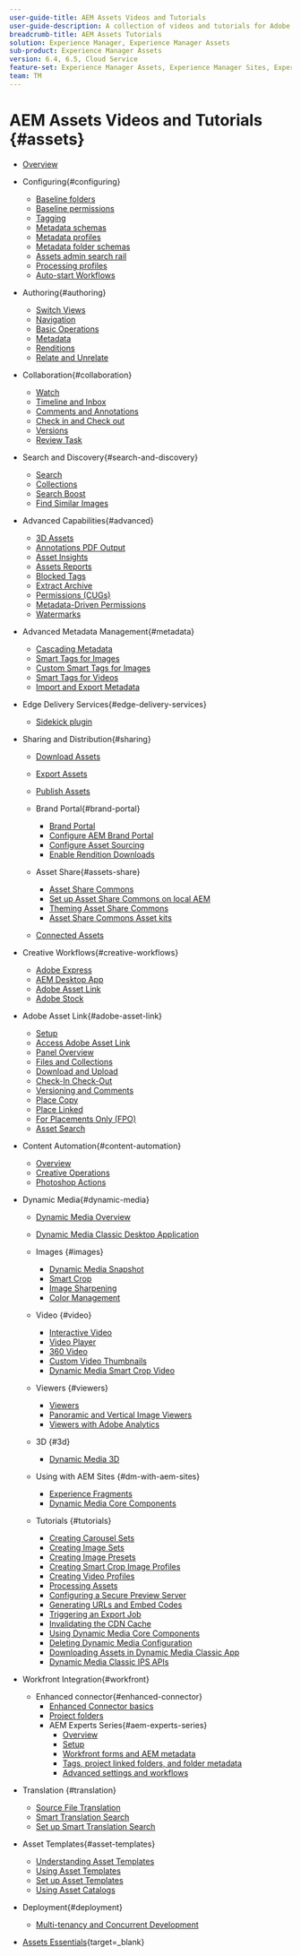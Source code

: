 ```yaml
---
user-guide-title: AEM Assets Videos and Tutorials
user-guide-description: A collection of videos and tutorials for Adobe Experience Manager Assets.
breadcrumb-title: AEM Assets Tutorials
solution: Experience Manager, Experience Manager Assets
sub-product: Experience Manager Assets
version: 6.4, 6.5, Cloud Service
feature-set: Experience Manager Assets, Experience Manager Sites, Experience Manager
team: TM
---
```

  
# AEM Assets Videos and Tutorials {#assets}

+ [Overview](overview.md)

+ Configuring{#configuring}
  + [Baseline folders](configuring/baseline-folders.md)
  + [Baseline permissions](configuring/baseline-permissions.md)
  + [Tagging](configuring/tagging.md)
  + [Metadata schemas](configuring/metadata-schemas.md)
  + [Metadata profiles](configuring/metadata-profiles.md)
  + [Metadata folder schemas](configuring/metadata-folder-schemas.md)
  + [Assets admin search rail](configuring/assets-admin-search-rail.md)
  + [Processing profiles](configuring/processing-profiles.md)
  + [Auto-start Workflows](configuring/auto-start-workflows.md)

+ Authoring{#authoring}
  + [Switch Views](./authoring/switch-views.md)
  + [Navigation](./authoring/navigation.md)
  + [Basic Operations](./authoring/basic-operations.md)
  + [Metadata](./authoring/metadata.md)
  + [Renditions](./authoring/renditions.md)
  + [Relate and Unrelate](./authoring/relate-unrelate.md)

+ Collaboration{#collaboration}
  + [Watch](./collaboration/watch.md)
  + [Timeline and Inbox](./collaboration/timeline-and-inbox.md)
  + [Comments and Annotations](./collaboration/comments-and-annotations.md)
  + [Check in and Check out](./collaboration/check-in-and-check-out.md)
  + [Versions](./collaboration/versions.md)
  + [Review Task](./collaboration/review-task.md)

+ Search and Discovery{#search-and-discovery}
  + [Search](./search-and-discovery/search.md)             
  + [Collections](./search-and-discovery/collections.md) 
  + [Search Boost](./search-and-discovery/search-boost.md)
  + [Find Similar Images](./search-and-discovery/find-similar-images.md)

+ Advanced Capabilities{#advanced}
  + [3D Assets](./advanced/3d-assets.md) 
  + [Annotations PDF Output](./advanced/customizing-annotations-pdf-output.md)
  + [Asset Insights](./advanced/asset-insights-launch-tutorial.md)
  + [Assets Reports](./advanced/asset-reports.md)
  + [Blocked Tags](./advanced/blocked-tags.md)
  + [Extract Archive](./advanced/extract-archive.md)
  + [Permissions (CUGs)](./advanced/closed-user-groups.md)
  + [Metadata-Driven Permissions](./advanced/metadata-driven-permissions.md)
  + [Watermarks](./advanced/watermarks.md)

+ Advanced Metadata Management{#metadata}
  + [Cascading Metadata](metadata/cascade-metadata-feature-video-use.md)
  + [Smart Tags for Images](metadata/image-smart-tags.md)
  + [Custom Smart Tags for Images](metadata/custom-smart-tags.md)
  + [Smart Tags for Videos](metadata/video-smart-tags.md)
  + [Import and Export Metadata](metadata/metadata-import-export.md)

+ Edge Delivery Services{#edge-delivery-services}
  + [Sidekick plugin](./edge-delivery-services/sidekick-plugin.md)

+ Sharing and Distribution{#sharing}
  + [Download Assets](./sharing/download.md)
  + [Export Assets](./sharing/export.md)
  + [Publish Assets](./sharing/publish.md)
  
  + Brand Portal{#brand-portal}
    + [Brand Portal](./sharing/brand-portal.md)
    + [Configure AEM Brand Portal](brand-portal/configure.md)
    + [Configure Asset Sourcing](brand-portal/configure-asset-sourcing.md)
    + [Enable Rendition Downloads](brand-portal/enable-renditions-download.md)

  + Asset Share{#assets-share}
    + [Asset Share Commons](./sharing/asset-share-commons-user-experience-feature-video-understand.md)
    + [Set up Asset Share Commons on local AEM](./sharing/asset-share-commons-technical-video-setup.md)
    + [Theming Asset Share Commons](./sharing/asset-share-commons-feature-video-theming.md)
    + [Asset Share Commons Asset kits](./sharing/asset-share/asset-share-commons-asset-kits.md)
  + [Connected Assets](./sharing/connected-assets.md)

+ Creative Workflows{#creative-workflows}
  + [Adobe Express](./creative-workflows/adobe-express.md)
  + [AEM Desktop App](./creative-workflows/aem-desktop-app.md)
  + [Adobe Asset Link](./creative-workflows/adobe-asset-link.md)
  + [Adobe Stock](./creative-workflows/adobe-stock.md)

+ Adobe Asset Link{#adobe-asset-link}
  + [Setup](./adobe-asset-link/setup.md)
  + [Access Adobe Asset Link](./adobe-asset-link/launch-adobe-asset-link.md)
  + [Panel Overview](./adobe-asset-link/panel-overview.md)
  + [Files and Collections](./adobe-asset-link/files-and-collections.md)
  + [Download and Upload](./adobe-asset-link/download-and-upload.md)
  + [Check-In Check-Out](./adobe-asset-link/check-in-check-out.md)
  + [Versioning and Comments](./adobe-asset-link/file-versioning-and-comments.md)
  + [Place Copy](./adobe-asset-link/place-copy.md)
  + [Place Linked](./adobe-asset-link/place-linked.md)
  + [For Placements Only (FPO)](./adobe-asset-link/for-placement-only.md)
  + [Asset Search](./adobe-asset-link/asset-search.md)

+ Content Automation{#content-automation}
  + [Overview](./content-automation/overview.md)
  + [Creative Operations](./content-automation/creative-operations.md)
  + [Photoshop Actions](./content-automation/photoshop-actions.md)

+ Dynamic Media{#dynamic-media}
  + [Dynamic Media Overview](dynamic-media/dynamic-media-overview-feature-video-use.md)
  + [Dynamic Media Classic Desktop Application](dynamic-media/dynamic-media-classic-desktop-application.md)
  + Images {#images}
    + [Dynamic Media Snapshot](dynamic-media/dynamic-media-snapshot.md)
    + [Smart Crop](dynamic-media/smart-crop-feature-video-use.md)
    + [Image Sharpening](dynamic-media/dynamic-media-image-sharpening-feature-video-use.md)
    + [Color Management](dynamic-media/dynamic-media-color-management-technical-video-setup.md) 
  + Video {#video}
    + [Interactive Video](dynamic-media/dynamic-media-interactive-video-feature-video-use.md)
    + [Video Player](dynamic-media/dynamic-media-video-player-feature-video-use.md)
    + [360 Video](dynamic-media/dynamic-media-360-video-custom-thumbnail-feature-video-use.md)
    + [Custom Video Thumbnails](dynamic-media/dynamic-media-video-thumbnails-feature-video-use.md)
    + [Dynamic Media Smart Crop Video](dynamic-media/dynamic-media-smart-crop-video.md)
  + Viewers {#viewers} 
    + [Viewers](dynamic-media/dynamic-media-viewer-feature-video-understand.md)
    + [Panoramic and Vertical Image Viewers](dynamic-media/panorama-vertical-image-viewer-feature-video-use.md)
    + [Viewers with Adobe Analytics](dynamic-media/dynamic-media-viewer-extension-use.md)
  + 3D {#3d}
    + [Dynamic Media 3D](dynamic-media/dynamic-media-3d-feature-video.md)
  + Using with AEM Sites {#dm-with-aem-sites}
    + [Experience Fragments](dynamic-media/dynamic-media-experience-fragments-feature-video-use.md)
    + [Dynamic Media Core Components](dynamic-media/dynamic-media-core-components.md)

  + Tutorials {#tutorials}
    + [Creating Carousel Sets](dynamic-media/tutorials/creating-different-kinds-of-sets-with-aem-dynamic-media-carousel-sets.md)
    + [Creating Image Sets](dynamic-media/tutorials/creating-different-kinds-of-sets-with-aem-dynamic-media-image-sets.md)
    + [Creating Image Presets](dynamic-media/tutorials/creating-image-presets.md)
    + [Creating Smart Crop Image Profiles](dynamic-media/tutorials/creating-image-profile-smart-crop.md)
    + [Creating Video Profiles](dynamic-media/tutorials/creating-video-profile-to-process-videos-in-dynamic-media.md)
    + [Processing Assets](dynamic-media/tutorials/how-to-run-dam-update-asset-workflow-on-an-asset-with-dynamic-media-enabled.md)
    + [Configuring a Secure Preview Server](dynamic-media/tutorials/adding-test-image-server-details-in-dynamic-media-for-secure-preview.md)
    + [Generating URLs and Embed Codes](dynamic-media/tutorials/how-to-generate-public-url-or-embed-code-for-an-asset.md)
    + [Triggering an Export Job](dynamic-media/tutorials/how-to-trigger-export-job-in-dynamic-media-during-submit-job-operation-parameter.md)
    + [Invalidating the CDN Cache](dynamic-media/tutorials/invalidating-the-cdn-cache-by-way-of-dynamic-media.md)
    + [Using Dynamic Media Core Components](dynamic-media/tutorials/using-dm-components-on-site-page.md)
    + [Deleting Dynamic Media Configuration](dynamic-media/tutorials/deleting-dynamic-media-configuration.md)
    + [Downloading Assets in Dynamic Media Classic App](dynamic-media/tutorials/how-to-download-asset-in-dynamic-media-classic-app.md)
    + [Dynamic Media Classic IPS APIs](dynamic-media/tutorials/introduction-to-dynamic-media-classic-ips-api.md)

+ Workfront Integration{#workfront}
  + Enhanced connector{#enhanced-connector}
    + [Enhanced Connector basics](./workfront/enhanced-connector/basics.md)
    + [Project folders](./workfront/enhanced-connector/project-folders.md)
    + AEM Experts Series{#aem-experts-series}
      + [Overview](./workfront/enhanced-connector/aem-experts-series/overview.md)
      + [Setup](./workfront/enhanced-connector/aem-experts-series/setup.md)
      + [Workfront forms and AEM metadata](./workfront/enhanced-connector/aem-experts-series/custom-forms.md)
      + [Tags, project linked folders, and folder metadata](./workfront/enhanced-connector/aem-experts-series/aem-tags-project-linked-folders-and-folder-metadata.md)
      + [Advanced settings and workflows](./workfront/enhanced-connector/aem-experts-series/advanced-settings-and-workflows.md)

+ Translation {#translation}
  + [Source File Translation](translation/source-file-translation-feature-video-use.md)
  + [Smart Translation Search](translation/smart-translation-search-feature-video-use.md)
  + [Set up Smart Translation Search](translation/smart-translation-search-technical-video-setup.md)

+ Asset Templates{#asset-templates}
  + [Understanding Asset Templates](asset-templates/asset-templates-tutorial-understand.md)
  + [Using Asset Templates](asset-templates/asset-templates-feature-video-use.md)
  + [Set up Asset Templates](asset-templates/asset-templates-technical-video-setup.md)
  + [Using Asset Catalogs](asset-templates/asset-catalog-template-feature-video-use.md)

+ Deployment{#deployment}
  + [Multi-tenancy and Concurrent Development](deployment/multitenancy-concurrent-article-understand.md)

+ [Assets Essentials](https://experienceleague.adobe.com/docs/experience-manager-learn/assets-essentials/overview.html){target=_blank}
